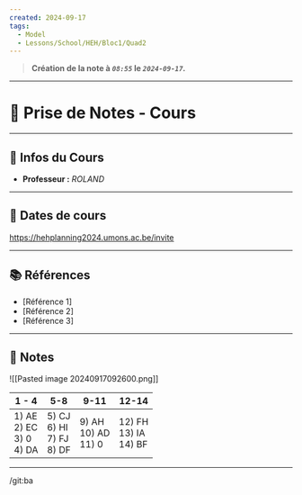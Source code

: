 ```yaml
---
created: 2024-09-17
tags:
  - Model
  - Lessons/School/HEH/Bloc1/Quad2
---
```


> **Création de la note à *`08:55`* le *`2024-09-17`.***
---

# 📝 Prise de Notes - Cours

---

## 👋 Infos du Cours
- **Professeur :** *ROLAND*

---

## 📅 Dates de cours

https://hehplanning2024.umons.ac.be/invite

---

## 📚 Références

- [Référence 1]
- [Référence 2]
- [Référence 3]


---
## 📑 Notes

![[Pasted image 20240917092600.png]]



| 1 - 4                           | 5-8                                  | 9-11                     | 12-14                      |
| ------------------------------- | ------------------------------------ | ------------------------ | -------------------------- |
| 1) AE<br>2) EC<br>3) 0<br>4) DA | 5) CJ<br>6) HI<br>7) FJ<br>8) DF<br> | 9) AH<br>10) AD<br>11) 0 | 12) FH<br>13) IA<br>14) BF |

---
/git:ba